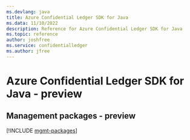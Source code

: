 ```yaml
---
ms.devlang: java
title: Azure Confidential Ledger SDK for Java
ms.data: 11/10/2022
description: Reference for Azure Confidential Ledger SDK for Java
ms.topic: reference
author: joshfree
ms.service: confidentialledger
ms.author: jfree
---
```

# Azure Confidential Ledger SDK for Java - preview

## Management packages - preview
[!INCLUDE [mgmt-packages](confidential-ledger-mgmt-index.md)]